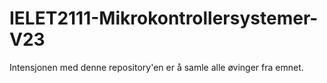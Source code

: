 # IELET2111-Mikrokontrollersystemer-V23
Intensjonen med denne repository'en er å samle alle øvinger fra emnet.
